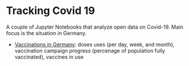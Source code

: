 # Tracking Covid 19

A couple of Jupyter Notebooks that analyze open data on Covid-19.
Main focus is the situation in Germany.

* [Vaccinations in Germany](vaccination.ipynb): doses uses (per day, week, and month), vaccination campaign progress (percenage of population fully vaccinated), vaccines in use